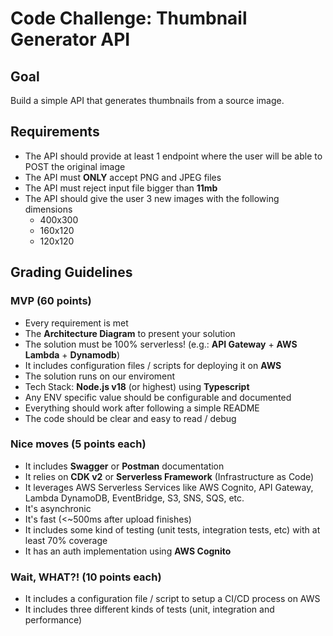 # Code Challenge: Thumbnail Generator API

## Goal
Build a simple API that generates thumbnails from a source image.

## Requirements
- The API should provide at least 1 endpoint where the user will be able to POST the original image
- The API must **ONLY** accept PNG and JPEG files
- The API must reject input file bigger than **11mb**
- The API should give the user 3 new images with the following dimensions
  - 400x300
  - 160x120
  - 120x120

## Grading Guidelines

### MVP (60 points)
- Every requirement is met
- The **Architecture Diagram** to present your solution
- The solution must be 100% serverless! (e.g.: **API Gateway** + **AWS Lambda** + **Dynamodb**)
- It includes configuration files / scripts for deploying it on **AWS**
- The solution runs on our enviroment
- Tech Stack: **Node.js v18** (or highest) using **Typescript**
- Any ENV specific value should be configurable and documented
- Everything should work after following a simple README
- The code should be clear and easy to read / debug

### Nice moves (5 points each)
- It includes **Swagger** or **Postman** documentation 
- It relies on **CDK v2** or **Serverless Framework** (Infrastructure as Code)
- It leverages AWS Serverless Services like AWS Cognito, API Gateway, Lambda DynamoDB, EventBridge, S3, SNS, SQS, etc.
- It's asynchronic
- It's fast (<~500ms after upload finishes)
- It includes some kind of testing (unit tests, integration tests, etc) with at least 70% coverage
- It has an auth implementation using **AWS Cognito**

### Wait, WHAT?! (10 points each)
- It includes a configuration file / script to setup a CI/CD process on AWS
- It includes three different kinds of tests (unit, integration and performance)
